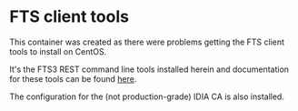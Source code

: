 # FTS client tools

This container was created as there were problems getting the FTS client tools
to install on CentOS.

It's the FTS3 REST command line tools installed herein and documentation for these tools can be found [here](http://fts3-docs.web.cern.ch/fts3-docs/fts-rest/docs/cli/index.html).

The configuration for the (not production-grade) IDIA CA is also installed.
